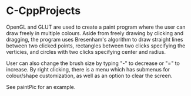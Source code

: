 # C-CppProjects
OpenGL and GLUT are used to create a paint program where the user can draw freely in multiple colours. Aside from freely drawing by clicking and dragging, the program uses Bresenham's algorithm to draw straight lines between two clicked points, rectangles between two clicks specifying the verticies, and circles with two clicks specifying center and radius. 

User can also change the brush size by typing "-" to decrease or "=" to increase. By right clicking, there is a menu which has submenus for colour/shape customization, as well as an option to clear the screen.

See paintPic for an example.
